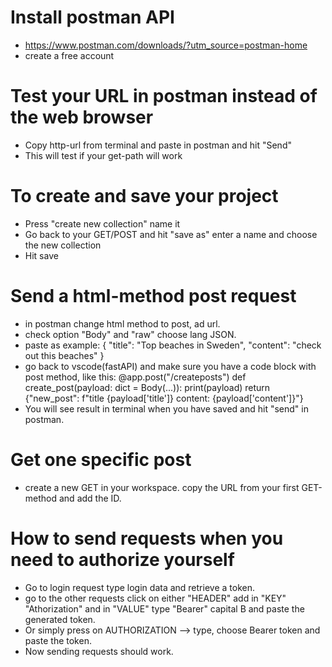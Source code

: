 # Install postman API
- https://www.postman.com/downloads/?utm_source=postman-home
- create a free account

# Test your URL in postman instead of the web browser
- Copy http-url from terminal and paste in postman and hit "Send"
- This will test if your get-path will work

# To create and save your project
- Press "create new collection" name it
- Go back to your GET/POST and hit "save as" enter a name and choose the new collection
- Hit save

# Send a html-method post request
- in postman change html method to post, ad url.
- check option "Body" and "raw" choose lang JSON.
- paste as example:
    {
    "title": "Top beaches in Sweden",
    "content": "check out this beaches"
    }
- go back to vscode(fastAPI) and make sure you have a code block with post method, like this:
    @app.post("/createposts")
    def create_post(payload: dict = Body(...)):
    print(payload)
    return {"new_post": f"title {payload['title']} content: {payload['content']}"}
- You will see result in terminal when you have saved and hit "send" in postman.

# Get one specific post
- create a new GET in your workspace. copy the URL from your first GET-method and add the ID.

# How to send requests when you need to authorize yourself
- Go to login request type login data and retrieve a token.
- go to the other requests click on either "HEADER" add in "KEY" "Athorization" and in "VALUE"
    type "Bearer" capital B and paste the generated token.
- Or simply press on AUTHORIZATION --> type, choose Bearer token and paste the token.
- Now sending requests should work.